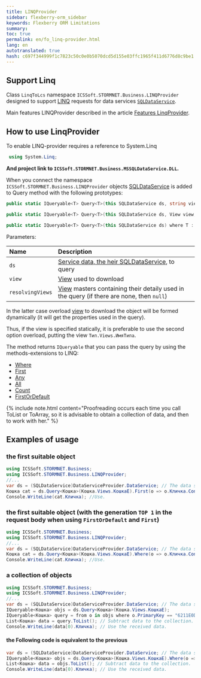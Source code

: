 ```yaml
--- 
title: LINQProvider 
sidebar: flexberry-orm_sidebar 
keywords: Flexberry ORM Limitations 
summary: 
toc: true 
permalink: en/fo_linq-provider.html 
lang: en 
autotranslated: true 
hash: c697f344999f1c7823c50c0e0b5070dcd5d155e03ffc1965f411d6776d8c9be1 
--- 
```


## Support Linq 

Class `LinqToLcs` namespace `ICSSoft.STORMNET.Business.LINQProvider` designed to support [LINQ](http://ru.wikipedia.org/wiki/LINQ) requests for data services [`SQLDataService`](fo_sql-data-service.html). 

Main features LINQProvider described in the article [Features LinqProvider](fo_linq-provider-faetures.html). 

## How to use LinqProvider 

To enable LINQ-provider requires a reference to System.Linq 

``` csharp
 using System.Linq;
``` 

**And project link to `ICSSoft.STORMNET.Business.MSSQLDataService.DLL`.** 

When you connect the namespace `ICSSoft.STORMNET.Business.LINQProvider` objects [SQLDataService](fo_sql-data-service.html) is added to Query method with the following prototypes: 

``` csharp
public static IQueryable<T> Query<T>(this SQLDataService ds, string viewName) where T : DataObject

public static IQueryable<T> Query<T>(this SQLDataService ds, View view, IEnumerable<View> resolvingViews = null) where T : DataObject

public static IQueryable<T> Query<T>(this SQLDataService ds) where T : DataObject
``` 

Parameters: 

| Name | Description | 
|:----|:----| 
| `ds` | [Service data, the heir SQLDataService](fo_sql-data-service.html), to query| 
| `view` | [View](fd_view-definition.html) used to download| 
| `resolvingViews` | [View](fd_view-definition.html) masters containing their detaily used in the query (if there are none, then `null`)| 

In the latter case overload [view](fd_view-definition.html) to download the object will be formed dynamically (it will get the properties used in the query). 

Thus, if the view is specified statically, it is preferable to use the second option overload, putting the view `Тип.Views.ИмяТипа`. 

The method returns `IQueryable` that you can pass the query by using the methods-extensions to LINQ: 
* [Where](http://msdn.microsoft.com/en-us/library/system.linq.queryable.where.aspx) 
* [First](http://msdn.microsoft.com/en-us/library/system.linq.queryable.first.aspx) 
* [Any](http://msdn.microsoft.com/en-us/library/system.linq.queryable.any.aspx) 
* [All](http://msdn.microsoft.com/en-us/library/bb534754.aspx) 
* [Count](http://msdn.microsoft.com/en-us/library/bb534754.aspx) 
* [FirstOrDefault](http://msdn.microsoft.com/ru-ru/library/system.linq.queryable.firstordefault.aspx) 

{% include note.html content="Proofreading occurs each time you call ToList or ToArray, so it is advisable to obtain a collection of data, and then to work with her." %} 

## Examples of usage 

### the first suitable object 

``` csharp
using ICSSoft.STORMNET.Business;
using ICSSoft.STORMNET.Business.LINQProvider;
//... 
var ds = (SQLDataService)DataServiceProvider.DataService; // The data service. 
Кошка cat = ds.Query<Кошка>(Кошка.Views.КошкаE).First(o => o.Кличка.Contains("Osh")); // Get the object. 
Console.WriteLine(cat.Кличка); //Use. 
``` 

### the first suitable object (with the generation `TOP 1` in the request body when using `FirstOrDefault` and `First`) 

``` csharp
using ICSSoft.STORMNET.Business;
using ICSSoft.STORMNET.Business.LINQProvider;
//... 
var ds = (SQLDataService)DataServiceProvider.DataService; // The data service. 
Кошка cat = ds.Query<Кошка>(Кошка.Views.КошкаE).Where(o => o.Кличка.Contains("Osh")).Take(1).FirstOrDefault(); // Get the object. 
Console.WriteLine(cat.Кличка); //Use. 
``` 

### a collection of objects 

``` csharp
using ICSSoft.STORMNET.Business;
using ICSSoft.STORMNET.Business.LINQProvider;
//... 
var ds = (SQLDataService)DataServiceProvider.DataService; // The data service. 
IQueryable<Кошка> objs = ds.Query<Кошка>(Кошка.Views.КошкаE); 
IQueryable<Кошка> query = from o in objs where o.PrimaryKey == "6211E0DE-3E7A-4A68-866A-AB206A005B1C" select o; // Get the cats on a given key value. 
List<Кошка> data = query.ToList(); // Subtract data to the collection. 
Console.WriteLine(data[0).Кличка); // Use the received data. 
``` 

#### the Following code is equivalent to the previous 

``` csharp
var ds = (SQLDataService)DataServiceProvider.DataService; // The data service. 
IQueryable<Кошка> objs = ds.Query<Кошка>(Кошка.Views.КошкаE).Where(o => o.PrimaryKey == "6211E0DE-3E7A-4A68-866A-AB206A005B1C"); // Get the cats on a given key value. 
List<Кошка> data = objs.ToList(); // Subtract data to the collection. 
Console.WriteLine(data[0).Кличка); // Use the received data. 
``` 



